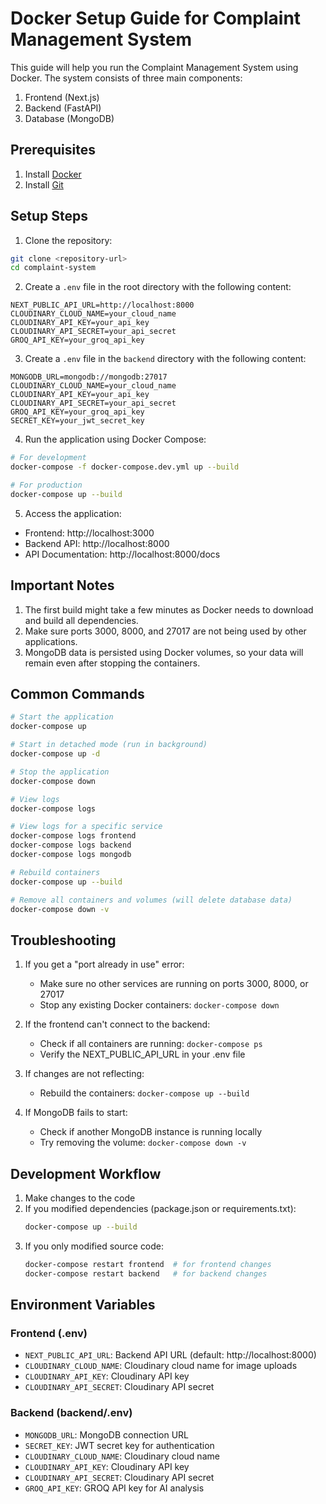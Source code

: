 # Docker Setup Guide for Complaint Management System

This guide will help you run the Complaint Management System using Docker. The system consists of three main components:
1. Frontend (Next.js)
2. Backend (FastAPI)
3. Database (MongoDB)

## Prerequisites

1. Install [Docker](https://www.docker.com/products/docker-desktop/)
2. Install [Git](https://git-scm.com/downloads)

## Setup Steps

1. Clone the repository:
```bash
git clone <repository-url>
cd complaint-system
```

2. Create a `.env` file in the root directory with the following content:
```env
NEXT_PUBLIC_API_URL=http://localhost:8000
CLOUDINARY_CLOUD_NAME=your_cloud_name
CLOUDINARY_API_KEY=your_api_key
CLOUDINARY_API_SECRET=your_api_secret
GROQ_API_KEY=your_groq_api_key
```

3. Create a `.env` file in the `backend` directory with the following content:
```env
MONGODB_URL=mongodb://mongodb:27017
CLOUDINARY_CLOUD_NAME=your_cloud_name
CLOUDINARY_API_KEY=your_api_key
CLOUDINARY_API_SECRET=your_api_secret
GROQ_API_KEY=your_groq_api_key
SECRET_KEY=your_jwt_secret_key
```

4. Run the application using Docker Compose:
```bash
# For development
docker-compose -f docker-compose.dev.yml up --build

# For production
docker-compose up --build
```

5. Access the application:
- Frontend: http://localhost:3000
- Backend API: http://localhost:8000
- API Documentation: http://localhost:8000/docs

## Important Notes

1. The first build might take a few minutes as Docker needs to download and build all dependencies.
2. Make sure ports 3000, 8000, and 27017 are not being used by other applications.
3. MongoDB data is persisted using Docker volumes, so your data will remain even after stopping the containers.

## Common Commands

```bash
# Start the application
docker-compose up

# Start in detached mode (run in background)
docker-compose up -d

# Stop the application
docker-compose down

# View logs
docker-compose logs

# View logs for a specific service
docker-compose logs frontend
docker-compose logs backend
docker-compose logs mongodb

# Rebuild containers
docker-compose up --build

# Remove all containers and volumes (will delete database data)
docker-compose down -v
```

## Troubleshooting

1. If you get a "port already in use" error:
   - Make sure no other services are running on ports 3000, 8000, or 27017
   - Stop any existing Docker containers: `docker-compose down`

2. If the frontend can't connect to the backend:
   - Check if all containers are running: `docker-compose ps`
   - Verify the NEXT_PUBLIC_API_URL in your .env file

3. If changes are not reflecting:
   - Rebuild the containers: `docker-compose up --build`

4. If MongoDB fails to start:
   - Check if another MongoDB instance is running locally
   - Try removing the volume: `docker-compose down -v`

## Development Workflow

1. Make changes to the code
2. If you modified dependencies (package.json or requirements.txt):
   ```bash
   docker-compose up --build
   ```
3. If you only modified source code:
   ```bash
   docker-compose restart frontend  # for frontend changes
   docker-compose restart backend   # for backend changes
   ```

## Environment Variables

### Frontend (.env)
- `NEXT_PUBLIC_API_URL`: Backend API URL (default: http://localhost:8000)
- `CLOUDINARY_CLOUD_NAME`: Cloudinary cloud name for image uploads
- `CLOUDINARY_API_KEY`: Cloudinary API key
- `CLOUDINARY_API_SECRET`: Cloudinary API secret

### Backend (backend/.env)
- `MONGODB_URL`: MongoDB connection URL
- `SECRET_KEY`: JWT secret key for authentication
- `CLOUDINARY_CLOUD_NAME`: Cloudinary cloud name
- `CLOUDINARY_API_KEY`: Cloudinary API key
- `CLOUDINARY_API_SECRET`: Cloudinary API secret
- `GROQ_API_KEY`: GROQ API key for AI analysis 